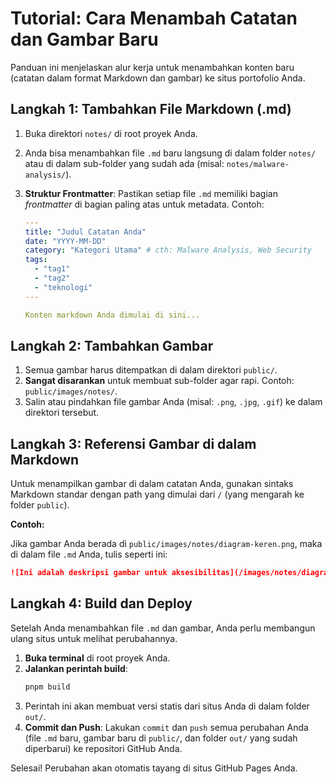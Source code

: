 # Tutorial: Cara Menambah Catatan dan Gambar Baru

Panduan ini menjelaskan alur kerja untuk menambahkan konten baru (catatan dalam format Markdown dan gambar) ke situs portofolio Anda.

## Langkah 1: Tambahkan File Markdown (.md)

1.  Buka direktori `notes/` di root proyek Anda.
2.  Anda bisa menambahkan file `.md` baru langsung di dalam folder `notes/` atau di dalam sub-folder yang sudah ada (misal: `notes/malware-analysis/`).
3.  **Struktur Frontmatter**: Pastikan setiap file `.md` memiliki bagian *frontmatter* di bagian paling atas untuk metadata. Contoh:

    ```yaml
    ---
    title: "Judul Catatan Anda"
    date: "YYYY-MM-DD"
    category: "Kategori Utama" # cth: Malware Analysis, Web Security
    tags:
      - "tag1"
      - "tag2"
      - "teknologi"
    ---

    Konten markdown Anda dimulai di sini...
    ```

## Langkah 2: Tambahkan Gambar

1.  Semua gambar harus ditempatkan di dalam direktori `public/`.
2.  **Sangat disarankan** untuk membuat sub-folder agar rapi. Contoh: `public/images/notes/`.
3.  Salin atau pindahkan file gambar Anda (misal: `.png`, `.jpg`, `.gif`) ke dalam direktori tersebut.

## Langkah 3: Referensi Gambar di dalam Markdown

Untuk menampilkan gambar di dalam catatan Anda, gunakan sintaks Markdown standar dengan path yang dimulai dari `/` (yang mengarah ke folder `public`).

**Contoh:**

Jika gambar Anda berada di `public/images/notes/diagram-keren.png`, maka di dalam file `.md` Anda, tulis seperti ini:

```markdown
![Ini adalah deskripsi gambar untuk aksesibilitas](/images/notes/diagram-keren.png)
```

## Langkah 4: Build dan Deploy

Setelah Anda menambahkan file `.md` dan gambar, Anda perlu membangun ulang situs untuk melihat perubahannya.

1.  **Buka terminal** di root proyek Anda.
2.  **Jalankan perintah build**:
    ```bash
    pnpm build
    ```
3.  Perintah ini akan membuat versi statis dari situs Anda di dalam folder `out/`.
4.  **Commit dan Push**: Lakukan `commit` dan `push` semua perubahan Anda (file `.md` baru, gambar baru di `public/`, dan folder `out/` yang sudah diperbarui) ke repositori GitHub Anda.

Selesai! Perubahan akan otomatis tayang di situs GitHub Pages Anda.
